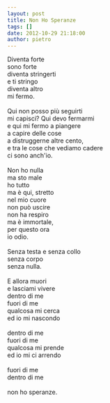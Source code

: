 ```yaml
---
layout: post
title: Non Ho Speranze
tags: []
date: 2012-10-29 21:18:00
author: pietro
---
```

Diventa forte<br/>sono forte<br/>diventa stringerti<br/>e ti stringo<br/>diventa altro<br/>mi fermo.<br/><br/>Qui non posso più seguirti<br/>mi capisci? Qui devo fermarmi<br/>e qui mi fermo a piangere<br/>a capire delle cose<br/>a distruggerne altre cento,<br/>e tra le cose che vediamo cadere<br/>ci sono anch'io.<br/><br/>Non ho nulla<br/>ma sto male<br/>ho tutto<br/>ma è qui, stretto<br/>nel mio cuore<br/>non può uscire<br/>non ha respiro<br/>ma è immortale,<br/>per questo ora<br/>io odio.<br/><br/>Senza testa e senza collo<br/>senza corpo<br/>senza nulla.<br/><br/>E allora muori<br/>e lasciami vivere<br/>dentro di me<br/>fuori di me<br/>qualcosa mi cerca<br/>ed io mi nascondo<br/><br/>dentro di me<br/>fuori di me<br/>qualcosa mi prende<br/>ed io mi ci arrendo<br/><br/>fuori di me<br/>dentro di me<br/><br/>non ho speranze.
